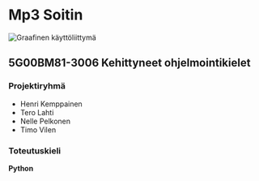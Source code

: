 # Mp3 Soitin

![Graafinen käyttöliittymä](gui.png)

## 5G00BM81-3006 Kehittyneet ohjelmointikielet

### Projektiryhmä
- Henri Kemppainen
- Tero Lahti
- Nelle Pelkonen
- Timo Vilen

### Toteutuskieli

**Python**